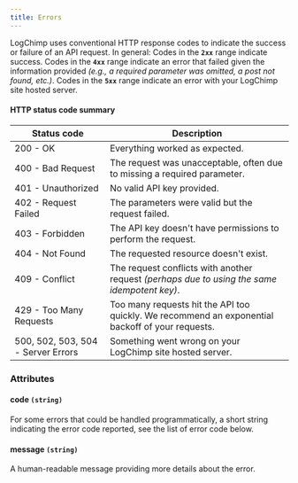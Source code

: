 ```yaml
---
title: Errors
---
```


LogChimp uses conventional HTTP response codes to indicate the success or failure of an API request. In general: Codes in the **`2xx`** range indicate success. Codes in the **`4xx`** range indicate an error that failed given the information provided _(e.g., a required parameter was omitted, a post not found, etc.)_. Codes in the **`5xx`** range indicate an error with your LogChimp site hosted server.

#### HTTP status code summary

| Status code                        | Description                                                                                      |
| ---------------------------------- | ------------------------------------------------------------------------------------------------ |
| 200 - OK                           | Everything worked as expected.                                                                   |
| 400 - Bad Request                  | The request was unacceptable, often due to missing a required parameter.                         |
| 401 - Unauthorized                 | No valid API key provided.                                                                       |
| 402 - Request Failed               | The parameters were valid but the request failed.                                                |
| 403 - Forbidden                    | The API key doesn't have permissions to perform the request.                                     |
| 404 - Not Found                    | The requested resource doesn't exist.                                                            |
| 409 - Conflict                     | The request conflicts with another request _(perhaps due to using the same idempotent key)_.     |
| 429 - Too Many Requests            | Too many requests hit the API too quickly. We recommend an exponential backoff of your requests. |
| 500, 502, 503, 504 - Server Errors | Something went wrong on your LogChimp site hosted server.                                        |

### Attributes

#### code `(string)`

For some errors that could be handled programmatically, a short string indicating the error code reported, see the list of error code below.

#### message `(string)`

A human-readable message providing more details about the error.

